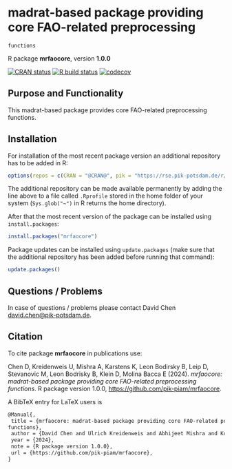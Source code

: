 # madrat-based package providing core FAO-related preprocessing
    functions

R package **mrfaocore**, version **1.0.0**

[![CRAN status](https://www.r-pkg.org/badges/version/mrfaocore)](https://cran.r-project.org/package=mrfaocore)  [![R build status](https://github.com/pik-piam/mrfaocore/workflows/check/badge.svg)](https://github.com/pik-piam/mrfaocore/actions) [![codecov](https://codecov.io/gh/pik-piam/mrfaocore/branch/master/graph/badge.svg)](https://app.codecov.io/gh/pik-piam/mrfaocore) 

## Purpose and Functionality

This madrat-based package provides core FAO-related
    preprocessing functions.


## Installation

For installation of the most recent package version an additional repository has to be added in R:

```r
options(repos = c(CRAN = "@CRAN@", pik = "https://rse.pik-potsdam.de/r/packages"))
```
The additional repository can be made available permanently by adding the line above to a file called `.Rprofile` stored in the home folder of your system (`Sys.glob("~")` in R returns the home directory).

After that the most recent version of the package can be installed using `install.packages`:

```r 
install.packages("mrfaocore")
```

Package updates can be installed using `update.packages` (make sure that the additional repository has been added before running that command):

```r 
update.packages()
```

## Questions / Problems

In case of questions / problems please contact David Chen <david.chen@pik-potsdam.de>.

## Citation

To cite package **mrfaocore** in publications use:

Chen D, Kreidenweis U, Mishra A, Karstens K, Leon Bodirsky B, Leip D, Stevanovic M, Leon Bodrisky B, Klein D, Molina Bacca E (2024). _mrfaocore: madrat-based package providing core FAO-related preprocessing functions_. R package version 1.0.0, <https://github.com/pik-piam/mrfaocore>.

A BibTeX entry for LaTeX users is

 ```latex
@Manual{,
  title = {mrfaocore: madrat-based package providing core FAO-related preprocessing
functions},
  author = {David Chen and Ulrich Kreidenweis and Abhijeet Mishra and Kristine Karstens and Benjamin {Leon Bodirsky} and Debbora Leip and Mishko Stevanovic and Benjamin {Leon Bodrisky} and David Klein and Edna {Molina Bacca}},
  year = {2024},
  note = {R package version 1.0.0},
  url = {https://github.com/pik-piam/mrfaocore},
}
```
